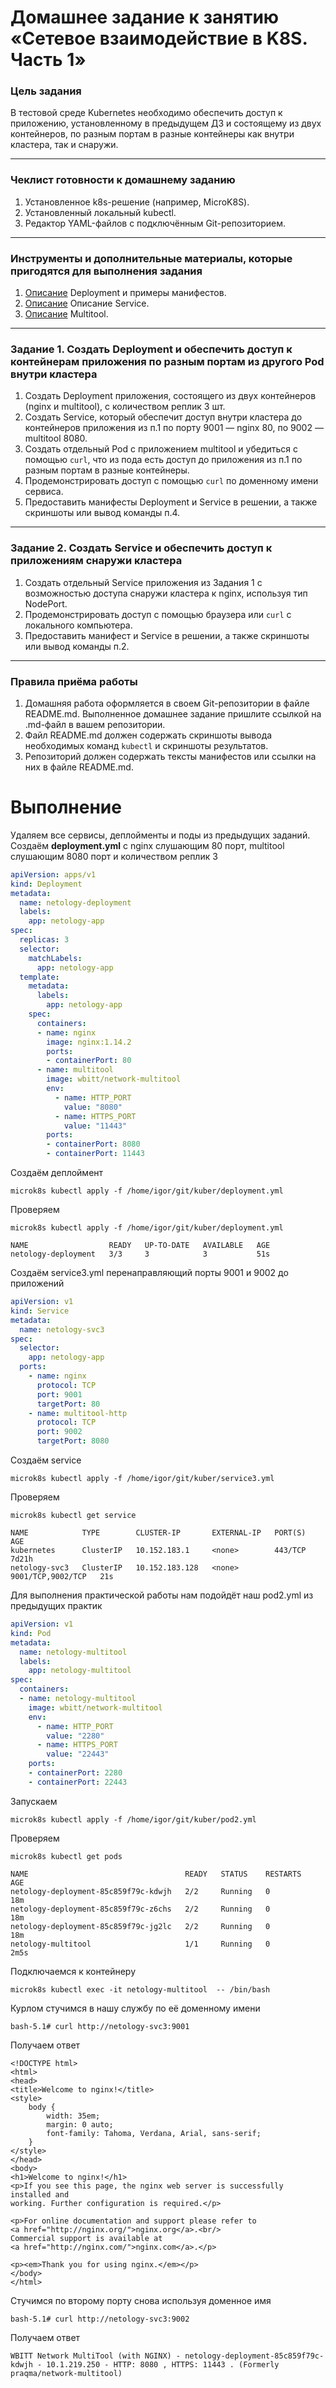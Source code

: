 # Домашнее задание к занятию «Сетевое взаимодействие в K8S. Часть 1»

### Цель задания

В тестовой среде Kubernetes необходимо обеспечить доступ к приложению, установленному в предыдущем ДЗ и состоящему из двух контейнеров, по разным портам в разные контейнеры как внутри кластера, так и снаружи.

------

### Чеклист готовности к домашнему заданию

1. Установленное k8s-решение (например, MicroK8S).
2. Установленный локальный kubectl.
3. Редактор YAML-файлов с подключённым Git-репозиторием.

------

### Инструменты и дополнительные материалы, которые пригодятся для выполнения задания

1. [Описание](https://kubernetes.io/docs/concepts/workloads/controllers/deployment/) Deployment и примеры манифестов.
2. [Описание](https://kubernetes.io/docs/concepts/services-networking/service/) Описание Service.
3. [Описание](https://github.com/wbitt/Network-MultiTool) Multitool.

------

### Задание 1. Создать Deployment и обеспечить доступ к контейнерам приложения по разным портам из другого Pod внутри кластера

1. Создать Deployment приложения, состоящего из двух контейнеров (nginx и multitool), с количеством реплик 3 шт.
2. Создать Service, который обеспечит доступ внутри кластера до контейнеров приложения из п.1 по порту 9001 — nginx 80, по 9002 — multitool 8080.
3. Создать отдельный Pod с приложением multitool и убедиться с помощью `curl`, что из пода есть доступ до приложения из п.1 по разным портам в разные контейнеры.
4. Продемонстрировать доступ с помощью `curl` по доменному имени сервиса.
5. Предоставить манифесты Deployment и Service в решении, а также скриншоты или вывод команды п.4.

------

### Задание 2. Создать Service и обеспечить доступ к приложениям снаружи кластера

1. Создать отдельный Service приложения из Задания 1 с возможностью доступа снаружи кластера к nginx, используя тип NodePort.
2. Продемонстрировать доступ с помощью браузера или `curl` с локального компьютера.
3. Предоставить манифест и Service в решении, а также скриншоты или вывод команды п.2.

------

### Правила приёма работы

1. Домашняя работа оформляется в своем Git-репозитории в файле README.md. Выполненное домашнее задание пришлите ссылкой на .md-файл в вашем репозитории.
2. Файл README.md должен содержать скриншоты вывода необходимых команд `kubectl` и скриншоты результатов.
3. Репозиторий должен содержать тексты манифестов или ссылки на них в файле README.md.


# Выполнение  

Удаляем все сервисы, деплойменты и поды из предыдущих заданий.  
Создаём **deployment.yml** c nginx слушающим 80 порт, multitool слушающим 8080 порт и количеством реплик 3
```yml
apiVersion: apps/v1
kind: Deployment
metadata:
  name: netology-deployment
  labels:
    app: netology-app
spec:
  replicas: 3
  selector:
    matchLabels:
      app: netology-app
  template:
    metadata:
      labels:
        app: netology-app
    spec:
      containers:
      - name: nginx
        image: nginx:1.14.2
        ports:
        - containerPort: 80
      - name: multitool
        image: wbitt/network-multitool
        env:
          - name: HTTP_PORT
            value: "8080"
          - name: HTTPS_PORT
            value: "11443"
        ports:
        - containerPort: 8080
        - containerPort: 11443

```
Создаём деплоймент
```
microk8s kubectl apply -f /home/igor/git/kuber/deployment.yml
```
Проверяем
```
microk8s kubectl apply -f /home/igor/git/kuber/deployment.yml
```
```
NAME                  READY   UP-TO-DATE   AVAILABLE   AGE
netology-deployment   3/3     3            3           51s
```
Создаём service3.yml перенаправляющий порты 9001 и 9002 до приложений
```yml
apiVersion: v1
kind: Service
metadata:
  name: netology-svc3
spec:
  selector:
    app: netology-app
  ports:
    - name: nginx
      protocol: TCP
      port: 9001
      targetPort: 80
    - name: multitool-http
      protocol: TCP
      port: 9002
      targetPort: 8080

```
Создаём service
```
microk8s kubectl apply -f /home/igor/git/kuber/service3.yml
```
Проверяем
```
microk8s kubectl get service
```
```
NAME            TYPE        CLUSTER-IP       EXTERNAL-IP   PORT(S)             AGE
kubernetes      ClusterIP   10.152.183.1     <none>        443/TCP             7d21h
netology-svc3   ClusterIP   10.152.183.128   <none>        9001/TCP,9002/TCP   21s
```
Для выполнения практической работы нам подойдёт наш pod2.yml из предыдущих практик
```yml
apiVersion: v1
kind: Pod
metadata:
  name: netology-multitool
  labels:
    app: netology-multitool
spec:
  containers:
  - name: netology-multitool
    image: wbitt/network-multitool
    env:
      - name: HTTP_PORT
        value: "2280"
      - name: HTTPS_PORT
        value: "22443"
    ports:
    - containerPort: 2280
    - containerPort: 22443

```
Запускаем
```
microk8s kubectl apply -f /home/igor/git/kuber/pod2.yml
```
Проверяем
```
microk8s kubectl get pods
```
```
NAME                                   READY   STATUS    RESTARTS   AGE
netology-deployment-85c859f79c-kdwjh   2/2     Running   0          18m
netology-deployment-85c859f79c-z6chs   2/2     Running   0          18m
netology-deployment-85c859f79c-jg2lc   2/2     Running   0          18m
netology-multitool                     1/1     Running   0          2m5s
```
Подключаемся к контейнеру
```
microk8s kubectl exec -it netology-multitool  -- /bin/bash
```
Курлом стучимся в нашу службу по её доменному имени
```
bash-5.1# curl http://netology-svc3:9001
```
Получаем ответ
```
<!DOCTYPE html>
<html>
<head>
<title>Welcome to nginx!</title>
<style>
    body {
        width: 35em;
        margin: 0 auto;
        font-family: Tahoma, Verdana, Arial, sans-serif;
    }
</style>
</head>
<body>
<h1>Welcome to nginx!</h1>
<p>If you see this page, the nginx web server is successfully installed and
working. Further configuration is required.</p>

<p>For online documentation and support please refer to
<a href="http://nginx.org/">nginx.org</a>.<br/>
Commercial support is available at
<a href="http://nginx.com/">nginx.com</a>.</p>

<p><em>Thank you for using nginx.</em></p>
</body>
</html>
```
Стучимся по второму порту снова используя доменное имя
```
bash-5.1# curl http://netology-svc3:9002
```
Получаем ответ
```
WBITT Network MultiTool (with NGINX) - netology-deployment-85c859f79c-kdwjh - 10.1.219.250 - HTTP: 8080 , HTTPS: 11443 . (Formerly praqma/network-multitool)
```



